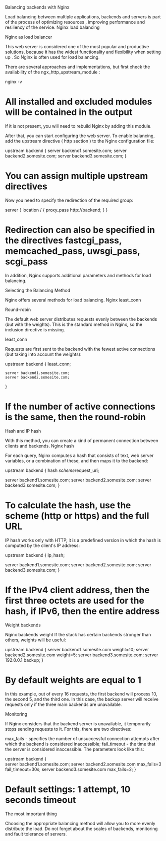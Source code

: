 Balancing backends with Nginx

Load balancing between multiple applications, backends and servers is part of the process of optimizing resources , improving performance and resiliency of the service. Nginx load balancing

Nginx as load balancer

This web server is considered one of the most popular and productive solutions, because it has the widest functionality and flexibility when setting up . So Nginx is often used for load balancing.

There are several approaches and implementations, but first check the availability of the ngx_http_upstream_module :

nginx -v
# All installed and excluded modules will be contained in the output

If it is not present, you will need to rebuild Nginx by adding this module.

After that, you can start configuring the web server. To enable balancing, add the upstream directive ( http section ) to the Nginx configuration file:

upstream backend  {
  server backend1.somesite.com;
  server backend2.somesite.com;
  server backend3.somesite.com;
}
# You can assign multiple upstream directives

Now you need to specify the redirection of the required group:

server {
  location / {
    proxy_pass  http://backend;
  }
}
# Redirection can also be specified in the directives fastcgi_pass, memcached_pass, uwsgi_pass, scgi_pass

In addition, Nginx supports additional parameters and methods for load balancing.

Selecting the Balancing Method

Nginx offers several methods for load balancing. Nginx least_conn

Round-robin

The default web server distributes requests evenly between the backends (but with the weights). This is the standard method in Nginx, so the inclusion directive is missing.

least_conn

Requests are first sent to the backend with the fewest active connections (but taking into account the weights):

upstream backend {
    least_conn;

    server backend1.somesite.com;
    server backend2.somesite.com;
}
# If the number of active connections is the same, then the round-robin

Hash and IP hash

With this method, you can create a kind of permanent connection between clients and backends. Nginx hash

For each query, Nginx computes a hash that consists of text, web server variables, or a combination of these, and then maps it to the backend:

upstream backend {
   hash $scheme$request_uri;

   server backend1.somesite.com;
   server backend2.somesite.com;
   server backend3.somesite.com;
}
# To calculate the hash, use the scheme (http or https) and the full URL

IP hash works only with HTTP, it is a predefined version in which the hash is computed by the client's IP address:

upstream backend {
   ip_hash;

   server backend1.somesite.com;
   server backend2.somesite.com;
   server backend3.somesite.com;
}
# If the IPv4 client address, then the first three octets are used for the hash, if IPv6, then the entire address

Weight backends

Nginx backends weight
If the stack has certain backends stronger than others, weights will be useful:

upstream backend {
    server backend1.somesite.com weight=10;
    server backend2.somesite.com weight=5;
    server backend3.somesite.com;
    server 192.0.0.1 backup;
}
# By default weights are equal to 1

In this example, out of every 16 requests, the first backend will process 10, the second 5, and the third one. In this case, the backup server will receive requests only if the three main backends are unavailable.

Monitoring

If Nginx considers that the backend server is unavailable, it temporarily stops sending requests to it. For this, there are two directives:

max_fails - specifies the number of unsuccessful connection attempts after which the backend is considered inaccessible;
fail_timeout - the time that the server is considered inaccessible.
The parameters look like this:

upstream backend {                
    server backend1.somesite.com;
    server backend2.somesite.com max_fails=3 fail_timeout=30s;
    server backend3.somesite.com max_fails=2;
}
# Default settings: 1 attempt, 10 seconds timeout

The most important thing

Choosing the appropriate balancing method will allow you to more evenly distribute the load. Do not forget about the scales of backends, monitoring and fault tolerance of servers.